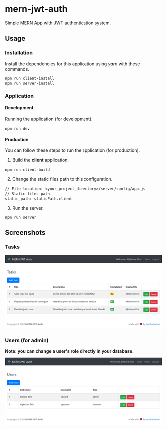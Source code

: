 # mern-jwt-auth

Simple MERN App with JWT authentication system.

## Usage

### Installation

Install the dependencies for this application using _yarn_ with these commands.

```
npm run client-install
npm run server-install
```

### Application

#### Development

Running the application (for development).

```
npm run dev
```

#### Production

You can follow these steps to run the application (for production).

1. Build the **client** application.

```
npm run client-build
```

2. Change the static files path to this configuration.

```
// File location: <your_project_directory>/server/config/app.js
// Static files path
static_path: staticPath.client
```

3. Run the server.

```
npm run server
```

## Screenshots

### Tasks

![ScreenShot](https://raw.githubusercontent.com/andikabahari/mern-jwt-auth/master/Screenshot1.png)

### Users (for admin)

**Note: you can change a user's role directly in your database.**

![ScreenShot](https://raw.githubusercontent.com/andikabahari/mern-jwt-auth/master/Screenshot2.png)
